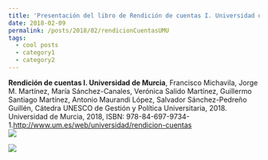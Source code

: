 ```yaml
---
title: 'Presentación del libro de Rendición de cuentas I. Universidad de Murcia'
date: 2018-02-09
permalink: /posts/2018/02/rendicionCuentasUMU
tags:
  - cool posts
  - category1
  - category2
---
```


**Rendición de cuentas I. Universidad de Murcia**, Francisco Michavila, Jorge M. Martínez, María Sánchez-Canales, Verónica Salido Martínez, Guillermo Santiago Martínez, Antonio Maurandi López, Salvador Sánchez-Pedreño Guillén, Cátedra UNESCO de Gestión y Política Universitaria, 2018. Universidad de Murcia, 2018, ISBN: 978-84-697-9734-1.<http://www.um.es/web/universidad/rendicion-cuentas> <br> ![](https://amaurandi.github.io/files/rendicionCuentas.png)
    
![](https://amaurandi.github.io/files/rendicioncuentasumu.JPG)    
